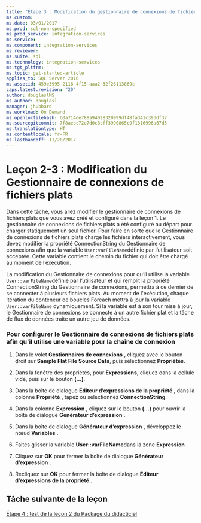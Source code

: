 ```yaml
---
title: "Étape 3 : Modification du gestionnaire de connexions de fichiers plats | Microsoft Docs"
ms.custom: 
ms.date: 03/01/2017
ms.prod: sql-non-specified
ms.prod_service: integration-services
ms.service: 
ms.component: integration-services
ms.reviewer: 
ms.suite: sql
ms.technology: integration-services
ms.tgt_pltfrm: 
ms.topic: get-started-article
applies_to: SQL Server 2016
ms.assetid: 459e3995-2116-4f15-aaa2-32f26113869c
caps.latest.revision: "20"
author: douglaslMS
ms.author: douglasl
manager: jhubbard
ms.workload: On Demand
ms.openlocfilehash: b0a714de788a94028320999df48fad41c393df37
ms.sourcegitcommit: 7f8aebc72e7d0c8cff3990865c9f1316996a67d5
ms.translationtype: HT
ms.contentlocale: fr-FR
ms.lasthandoff: 11/20/2017
---
```

# <a name="lesson-2-3---modifying-the-flat-file-connection-manager"></a>Leçon 2-3 : Modification du Gestionnaire de connexions de fichiers plats
Dans cette tâche, vous allez modifier le gestionnaire de connexions de fichiers plats que vous avez créé et configuré dans la leçon 1. Le gestionnaire de connexions de fichiers plats a été configuré au départ pour charger statiquement un seul fichier. Pour faire en sorte que le Gestionnaire de connexions de fichiers plats charge les fichiers interactivement, vous devez modifier la propriété ConnectionString du Gestionnaire de connexions afin que la variable `User:varFileName`définie par l’utilisateur soit acceptée. Cette variable contient le chemin du fichier qui doit être chargé au moment de l’exécution.  
  
La modification du Gestionnaire de connexions pour qu’il utilise la variable `User::varFileName`définie par l’utilisateur et qui remplit la propriété ConnectionString du Gestionnaire de connexions, permettra à ce dernier de se connecter à plusieurs fichiers plats. Au moment de l'exécution, chaque itération du conteneur de boucles Foreach mettra à jour la variable `User::varFileName` dynamiquement. Si la variable est à son tour mise à jour, le Gestionnaire de connexions se connecte à un autre fichier plat et la tâche de flux de données traite un autre jeu de données.  
  
### <a name="to-configure-the-flat-file-connection-manager-to-use-a-variable-for-the-connection-string"></a>Pour configurer le Gestionnaire de connexions de fichiers plats afin qu'il utilise une variable pour la chaîne de connexion  
  
1.  Dans le volet **Gestionnaires de connexions** , cliquez avec le bouton droit sur **Sample Flat File Source Data**, puis sélectionnez **Propriétés**.  
  
2.  Dans la fenêtre des propriétés, pour **Expressions**, cliquez dans la cellule vide, puis sur le bouton **(…)**.  
  
3.  Dans la boîte de dialogue **Éditeur d’expressions de la propriété** , dans la colonne **Propriété** , tapez ou sélectionnez **ConnectionString**.  
  
4.  Dans la colonne **Expression** , cliquez sur le bouton **(…)** pour ouvrir la boîte de dialogue **Générateur d’expression** .  
  
5.  Dans la boîte de dialogue **Générateur d’expression** , développez le nœud **Variables** .  
  
6.  Faites glisser la variable **User::varFileName**dans la zone **Expression** .  
  
7.  Cliquez sur **OK** pour fermer la boîte de dialogue **Générateur d’expression** .  
  
8.  Recliquez sur **OK** pour fermer la boîte de dialogue **Éditeur d’expressions de la propriété** .  
  
## <a name="next-lesson-task"></a>Tâche suivante de la leçon  
[Étape 4 : test de la leçon 2 du Package du didacticiel](../integration-services/lesson-2-4-testing-the-lesson-2-tutorial-package.md)  
  
  
  
